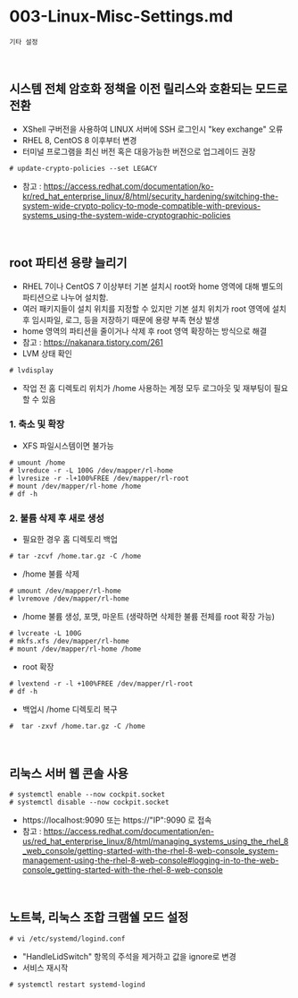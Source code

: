# 003-Linux-Misc-Settings.md
~~~
기타 설정
~~~
<br>

## 시스템 전체 암호화 정책을 이전 릴리스와 호환되는 모드로 전환
- XShell 구버전을 사용하여 LINUX 서버에 SSH 로그인시 "key exchange" 오류
- RHEL 8, CentOS 8 이후부터 변경
- 터미널 프로그램을 최신 버전 혹은 대응가능한 버전으로 업그레이드 권장
```
# update-crypto-policies --set LEGACY
```
- 참고 : https://access.redhat.com/documentation/ko-kr/red_hat_enterprise_linux/8/html/security_hardening/switching-the-system-wide-crypto-policy-to-mode-compatible-with-previous-systems_using-the-system-wide-cryptographic-policies
<br>

## root 파티션 용량 늘리기
- RHEL 7이나 CentOS 7 이상부터 기본 설치시 root와 home 영역에 대해 별도의 파티션으로 나누어 설치함.
- 여러 패키지들이 설치 위치를 지정할 수 있지만 기본 설치 위치가 root 영역에 설치 후 임시파일, 로그, 등을 저장하기 때문에 용량 부족 현상 발생
- home 영역의 파티션을 줄이거나 삭제 후 root 영역 확장하는 방식으로 해결
- 참고 : https://nakanara.tistory.com/261
- LVM 상태 확인
```
# lvdisplay
```
- 작업 전 홈 디렉토리 위치가 /home 사용하는 계정 모두 로그아웃 및 재부팅이 필요할 수 있음
### 1. 축소 및 확장
- XFS 파일시스템이면 불가능
```
# umount /home
# lvreduce -r -L 100G /dev/mapper/rl-home 
# lvresize -r -l+100%FREE /dev/mapper/rl-root
# mount /dev/mapper/rl-home /home
# df -h
```
### 2. 불륨 삭제 후 새로 생성
- 필요한 경우 홈 디렉토리 백업
```
# tar -zcvf /home.tar.gz -C /home 
```
- /home 불륨 삭제
```
# umount /dev/mapper/rl-home
# lvremove /dev/mapper/rl-home
```
- /home 불륨 생성, 포맷, 마운트 (생략하면 삭제한 불륨 전체를 root 확장 가능)
```
# lvcreate -L 100G
# mkfs.xfs /dev/mapper/rl-home
# mount /dev/mapper/rl-home /home
```
- root 확장
```
# lvextend -r -l +100%FREE /dev/mapper/rl-root
# df -h
```
- 백업시 /home 디렉토리 복구
```
#  tar -zxvf /home.tar.gz -C /home
```
<br>

## 리눅스 서버 웹 콘솔 사용
```
# systemctl enable --now cockpit.socket
# systemctl disable --now cockpit.socket
```
- https://localhost:9090 또는 https://"IP":9090 로 접속
- 참고 : https://access.redhat.com/documentation/en-us/red_hat_enterprise_linux/8/html/managing_systems_using_the_rhel_8_web_console/getting-started-with-the-rhel-8-web-console_system-management-using-the-rhel-8-web-console#logging-in-to-the-web-console_getting-started-with-the-rhel-8-web-console
<br>

## 노트북, 리눅스 조합 크램쉘 모드 설정
```
# vi /etc/systemd/logind.conf
```
- "HandleLidSwitch" 항목의 주석을 제거하고 값을 ignore로 변경
- 서비스 재시작
```
# systemctl restart systemd-logind
```
<br>
